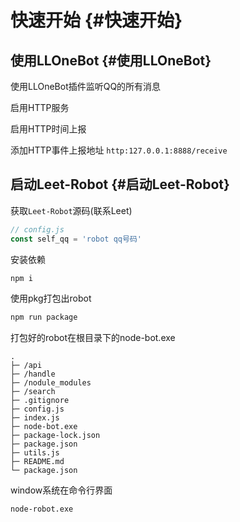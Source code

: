 # 快速开始  {#快速开始}

## 使用LLOneBot {#使用LLOneBot}
使用LLOneBot插件监听QQ的所有消息

启用HTTP服务

启用HTTP时间上报

添加HTTP事件上报地址 `http:127.0.0.1:8888/receive`

## 启动Leet-Robot {#启动Leet-Robot}
获取`Leet-Robot`源码(联系Leet)
```js
// config.js
const self_qq = 'robot qq号码'
```
安装依赖
```sh
npm i
```
使用pkg打包出robot
```sh
npm run package
```
打包好的robot在根目录下的node-bot.exe
```
.
├─ /api
├─ /handle
├─ /nodule_modules
├─ /search
├─ .gitignore
├─ config.js
├─ index.js
├─ node-bot.exe
├─ package-lock.json
├─ package.json
├─ utils.js
├─ README.md
└─ package.json
```
window系统在命令行界面
```sh
node-robot.exe
```
